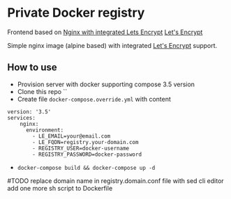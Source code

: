 # Private Docker registry
Frontend based on [Nginx with integrated Lets Encrypt](https://github.com/umputun/nginx-le)
[Let's Encrypt](https://letsencrypt.org)

Simple nginx image (alpine based) with integrated [Let's Encrypt](https://letsencrypt.org) support.

## How to use
* Provision server with docker supporting compose 3.5 version
* Clone this repo ``
* Create file `docker-compose.override.yml`
with content
```
version: '3.5'
services:
    nginx:
      environment:
        - LE_EMAIL=your@email.com
        - LE_FQDN=registry.your-domain.com
        - REGISTRY_USER=docker-username
        - REGISTRY_PASSWORD=docker-password
```
* `docker-compose build && docker-compose up -d`

#TODO replace domain name in registry.domain.conf file with sed cli editor
add one more sh script to Dockerfile